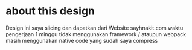 # about this design

Design ini saya slicing dan dapatkan dari Website sayhnakit.com
waktu pengerjaan 1 minggu tidak menggunakan framework / ataupun webpack masih menggunakan native code yang sudah saya compress
